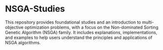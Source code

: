 # NSGA-Studies
 This repository provides foundational studies and an introduction to multi-objective optimization problems, with a focus on the Non-dominated Sorting Genetic Algorithm (NSGA) family. It includes explanations, implementations, and examples to help users understand the principles and applications of NSGA algorithms.
